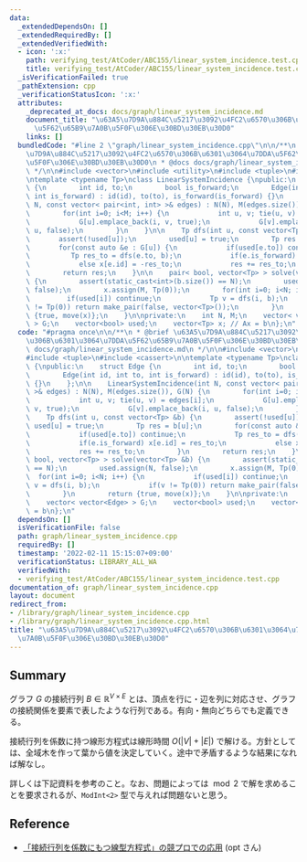 ```yaml
---
data:
  _extendedDependsOn: []
  _extendedRequiredBy: []
  _extendedVerifiedWith:
  - icon: ':x:'
    path: verifying_test/AtCoder/ABC155/linear_system_incidence.test.cpp
    title: verifying_test/AtCoder/ABC155/linear_system_incidence.test.cpp
  _isVerificationFailed: true
  _pathExtension: cpp
  _verificationStatusIcon: ':x:'
  attributes:
    _deprecated_at_docs: docs/graph/linear_system_incidence.md
    document_title: "\u63A5\u7D9A\u884C\u5217\u3092\u4FC2\u6570\u306B\u6301\u3064\u7DDA\
      \u5F62\u65B9\u7A0B\u5F0F\u306E\u30BD\u30EB\u30D0"
    links: []
  bundledCode: "#line 2 \"graph/linear_system_incidence.cpp\"\n\n/**\n * @brief \u63A5\
    \u7D9A\u884C\u5217\u3092\u4FC2\u6570\u306B\u6301\u3064\u7DDA\u5F62\u65B9\u7A0B\
    \u5F0F\u306E\u30BD\u30EB\u30D0\n * @docs docs/graph/linear_system_incidence.md\n\
    \ */\n\n#include <vector>\n#include <utility>\n#include <tuple>\n#include <cassert>\n\
    \ntemplate <typename Tp>\nclass LinearSystemIncidence {\npublic:\n    struct Edge\
    \ {\n        int id, to;\n        bool is_forward;\n        Edge(int id, int to,\
    \ int is_forward) : id(id), to(to), is_forward(is_forward) {}\n    };\n\n    LinearSystemIncidence(int\
    \ N, const vector< pair<int, int> >& edges) : N(N), M(edges.size()), G(N) {\n\
    \        for(int i=0; i<M; i++) {\n            int u, v; tie(u, v) = edges[i];\n\
    \            G[u].emplace_back(i, v, true);\n            G[v].emplace_back(i,\
    \ u, false);\n        }\n    }\n\n    Tp dfs(int u, const vector<Tp> &b) {\n \
    \       assert(!used[u]);\n        used[u] = true;\n        Tp res = b[u];\n \
    \       for(const auto &e : G[u]) {\n            if(used[e.to]) continue;\n  \
    \          Tp res_to = dfs(e.to, b);\n            if(e.is_forward) x[e.id] = res_to;\n\
    \            else x[e.id] = -res_to;\n            res += res_to;\n        }\n\
    \        return res;\n    }\n\n    pair< bool, vector<Tp> > solve(vector<Tp> &b)\
    \ {\n        assert(static_cast<int>(b.size()) == N);\n        used.assign(N,\
    \ false);\n        x.assign(M, Tp(0));\n        for(int i=0; i<N; i++) {\n   \
    \         if(used[i]) continue;\n            Tp v = dfs(i, b);\n            if(v\
    \ != Tp(0)) return make_pair(false, vector<Tp>());\n        }\n        return\
    \ {true, move(x)};\n    }\n\nprivate:\n    int N, M;\n    vector< vector<Edge>\
    \ > G;\n    vector<bool> used;\n    vector<Tp> x; // Ax = b\n};\n"
  code: "#pragma once\n\n/**\n * @brief \u63A5\u7D9A\u884C\u5217\u3092\u4FC2\u6570\
    \u306B\u6301\u3064\u7DDA\u5F62\u65B9\u7A0B\u5F0F\u306E\u30BD\u30EB\u30D0\n * @docs\
    \ docs/graph/linear_system_incidence.md\n */\n\n#include <vector>\n#include <utility>\n\
    #include <tuple>\n#include <cassert>\n\ntemplate <typename Tp>\nclass LinearSystemIncidence\
    \ {\npublic:\n    struct Edge {\n        int id, to;\n        bool is_forward;\n\
    \        Edge(int id, int to, int is_forward) : id(id), to(to), is_forward(is_forward)\
    \ {}\n    };\n\n    LinearSystemIncidence(int N, const vector< pair<int, int>\
    \ >& edges) : N(N), M(edges.size()), G(N) {\n        for(int i=0; i<M; i++) {\n\
    \            int u, v; tie(u, v) = edges[i];\n            G[u].emplace_back(i,\
    \ v, true);\n            G[v].emplace_back(i, u, false);\n        }\n    }\n\n\
    \    Tp dfs(int u, const vector<Tp> &b) {\n        assert(!used[u]);\n       \
    \ used[u] = true;\n        Tp res = b[u];\n        for(const auto &e : G[u]) {\n\
    \            if(used[e.to]) continue;\n            Tp res_to = dfs(e.to, b);\n\
    \            if(e.is_forward) x[e.id] = res_to;\n            else x[e.id] = -res_to;\n\
    \            res += res_to;\n        }\n        return res;\n    }\n\n    pair<\
    \ bool, vector<Tp> > solve(vector<Tp> &b) {\n        assert(static_cast<int>(b.size())\
    \ == N);\n        used.assign(N, false);\n        x.assign(M, Tp(0));\n      \
    \  for(int i=0; i<N; i++) {\n            if(used[i]) continue;\n            Tp\
    \ v = dfs(i, b);\n            if(v != Tp(0)) return make_pair(false, vector<Tp>());\n\
    \        }\n        return {true, move(x)};\n    }\n\nprivate:\n    int N, M;\n\
    \    vector< vector<Edge> > G;\n    vector<bool> used;\n    vector<Tp> x; // Ax\
    \ = b\n};\n"
  dependsOn: []
  isVerificationFile: false
  path: graph/linear_system_incidence.cpp
  requiredBy: []
  timestamp: '2022-02-11 15:15:07+09:00'
  verificationStatus: LIBRARY_ALL_WA
  verifiedWith:
  - verifying_test/AtCoder/ABC155/linear_system_incidence.test.cpp
documentation_of: graph/linear_system_incidence.cpp
layout: document
redirect_from:
- /library/graph/linear_system_incidence.cpp
- /library/graph/linear_system_incidence.cpp.html
title: "\u63A5\u7D9A\u884C\u5217\u3092\u4FC2\u6570\u306B\u6301\u3064\u7DDA\u5F62\u65B9\
  \u7A0B\u5F0F\u306E\u30BD\u30EB\u30D0"
---
```

## Summary

グラフ $G$ の接続行列 $B \in \mathbb{R}^{V \times E}$ とは、頂点を行に・辺を列に対応させ、グラフの接続関係を要素で表したような行列である。有向・無向どちらでも定義できる。

接続行列を係数に持つ線形方程式は線形時間 $O(|V| + |E|)$ で解ける。方針としては、全域木を作って葉から値を決定していく。途中で矛盾するような結果になれば解なし。

詳しくは下記資料を参考のこと。なお、問題によっては $\bmod 2$ で解を求めることを要求されるが、`ModInt<2>` 型で与えれば問題ないと思う。

## Reference

- [「接続行列を係数にもつ線型方程式」の競プロでの応用](https://drive.google.com/file/d/1GYxjvoEIn_j9i9AEWP5zQ4yyCQCLysrn/view) (opt さん)